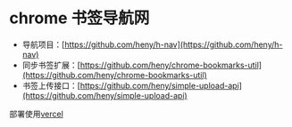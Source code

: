 # chrome 书签导航网
* 导航项目：[https://github.com/heny/h-nav](https://github.com/heny/h-nav)
* 同步书签扩展：[https://github.com/heny/chrome-bookmarks-util](https://github.com/heny/chrome-bookmarks-util)
* 书签上传接口：[https://github.com/heny/simple-upload-api](https://github.com/heny/simple-upload-api)

部署使用[vercel](vercel.com)